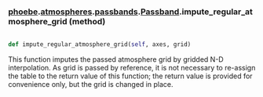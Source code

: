 ### [phoebe](phoebe.md).[atmospheres](phoebe.atmospheres.md).[passbands](phoebe.atmospheres.passbands.md).[Passband](phoebe.atmospheres.passbands.Passband.md).impute_regular_atmosphere_grid (method)


```py

def impute_regular_atmosphere_grid(self, axes, grid)

```



This function imputes the passed atmosphere grid by gridded N-D interpolation.
As grid is passed by reference, it is not necessary to re-assign the table to
the return value of this function; the return value is provided for convenience
only, but the grid is changed in place.

